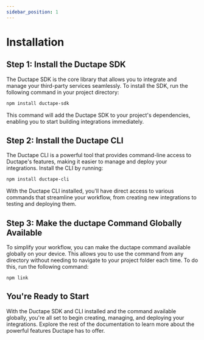 ```yaml
---
sidebar_position: 1
---
```


# Installation

## Step 1: Install the Ductape SDK

The Ductape SDK is the core library that allows you to integrate and manage your third-party services seamlessly. To install the SDK, run the following command in your project directory:

```bash
npm install ductape-sdk
```

This command will add the Ductape SDK to your project's dependencies, enabling you to start building integrations immediately.

## Step 2: Install the Ductape CLI
The Ductape CLI is a powerful tool that provides command-line access to Ductape's features, making it easier to manage and deploy your integrations. Install the CLI by running:

```bash
npm install ductape-cli
```

With the Ductape CLI installed, you'll have direct access to various commands that streamline your workflow, from creating new integrations to testing and deploying them.

## Step 3: Make the ductape Command Globally Available
To simplify your workflow, you can make the ductape command available globally on your device. This allows you to use the command from any directory without needing to navigate to your project folder each time. To do this, run the following command:

```
npm link
```

## You're Ready to Start
With the Ductape SDK and CLI installed and the command available globally, you're all set to begin creating, managing, and deploying your integrations. Explore the rest of the documentation to learn more about the powerful features Ductape has to offer.
